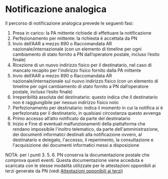 # Notificazione analogica

Il percorso di notificazione analogica prevede le seguenti fasi:

1. Presa in carico: la PA mittente richiede di effettuare la notificazione
2. Perfezionamento per mittente: la richiesta è accettata da PN
3. Invio dell’AAR a mezzo 890 o Raccomandata AR nazionale/internazionale (con un elemento di timeline per ogni cambiamento di stato fornito a PN dall’operatore postale, incluso l’esito finale)
4. Ricezione di un nuovo indirizzo fisico per il destinatario, nel caso di mancato recapito per l'indirizzo fisico fornito dalla PA mittente
5. Invio dell’AAR a mezzo 890 o Raccomandata AR nazionale/internazionale sul nuovo indirizzo fisico (con un elemento di timeline per ogni cambiamento di stato fornito a PN dall’operatore postale, incluso l’esito finale)&#x20;
6. Irreperibilità assoluta del destinatario: questo indica che il destinatario non è raggiungibile per nessun indirizzo fisico noto
7. Perfezionamento per destinatario: indica il momento in cui la notifica si è perfezionata per il destinatario, in qualsiasi circostanza questo avvenga
8. Primo accesso all’atto notificato da parte del destinatario
9. Inizio e Fine di eventuali malfunzionamenti della piattaforma che rendano impossibile l'inoltro telematico, da parte dell'amministrazione, dei documenti  informatici  destinati  alla  notificazione   ovvero, al destinatario e delegato, l'accesso, il reperimento, la  consultazione e l'acquisizione dei  documenti  informatici  messi  a  disposizione

NOTA: per i punti 3. 5. 6. PN conserva la documentazione postale che comprova questi eventi. Questa documentazione viene acceduta e scaricata con le stesse modalità utilizzate per le attestazioni opponibili ai terzi generate da PN (vedi [Attestazioni opponibili ai terzi](attestazione-opponibili-ai-terzi.md))
